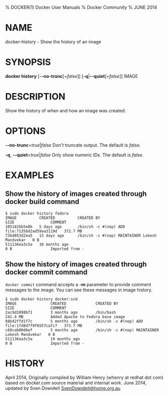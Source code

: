 % DOCKER(1) Docker User Manuals
% Docker Community
% JUNE 2014
# NAME
docker-history - Show the history of an image

# SYNOPSIS
**docker history**
[**--no-trunc**[=*false*]]
[**-q**|**--quiet**[=*false*]]
IMAGE

# DESCRIPTION

Show the history of when and how an image was created.

# OPTIONS
**--no-trunc**=*true*|*false*
   Don't truncate output. The default is *false*.

**-q**, **--quiet**=*true*|*false*
   Only show numeric IDs. The default is *false*.

# EXAMPLES

## Show the history of images created through docker build command

    $ sudo docker history fedora
    IMAGE          CREATED          CREATED BY                                      SIZE                COMMENT
    105182bb5e8b   5 days ago       /bin/sh -c #(nop) ADD file:71356d2ad59aa3119d   372.7 MB
    73bd853d2ea5   13 days ago      /bin/sh -c #(nop) MAINTAINER Lokesh Mandvekar   0 B
    511136ea3c5a   10 months ago                                                    0 B                 Imported from -

## Show the history of images created through docker commit command
`docker commit` command accepts a **-m** parameter to provide comment messages to the image. You can see these messages in image history.

    $ sudo docker history docker:scm
    IMAGE               CREATED             CREATED BY                                      SIZE                COMMENT
    2ac9d1098bf1        3 months ago        /bin/bash                                       241.4 MB            Added Apache to Fedora base image
    88b42ffd1f7c        5 months ago        /bin/sh -c #(nop) ADD file:1fd8d7f9f6557cafc7   373.7 MB            
    c69cab00d6ef        5 months ago        /bin/sh -c #(nop) MAINTAINER Lokesh Mandvekar   0 B                 
    511136ea3c5a        19 months ago                                                       0 B                 Imported from -

# HISTORY
April 2014, Originally compiled by William Henry (whenry at redhat dot com)
based on docker.com source material and internal work.
June 2014, updated by Sven Dowideit <SvenDowideit@home.org.au>
